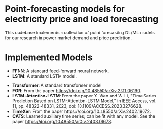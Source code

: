 # Point-forecasting models for electricity price and load forecasting

This codebase implements a collection of point forecasting DL/ML models for our research in power market demand and price prediction.

# Implemented Models

- **FFNN**: A standard feed-forward neural network.
- **LSTM**: A standard LSTM model.
<!-- - **Autoregressive LSTM**: The same LSTM model but trained in an autoregressive fashion; that is, it takes its own previous outputs as input. -->
- **Transformer**: A standard transformer model.
- **FGN**: From the paper https://doi.org/10.48550/arXiv.2311.06190.
- **LSTM-Attention-LSTM**: From the paper X. Wen and W. Li, "Time Series Prediction Based on LSTM-Attention-LSTM Model," in IEEE Access, vol. 11, pp. 48322-48331, 2023, doi: 10.1109/ACCESS.2023.3276628.
- **TimeXer**: From the paper https://doi.org/10.48550/arXiv.2402.19072.
- **CATS**: Learned auxiliary time series; can be fit with any model. See the paper https://doi.org/10.48550/arXiv.2403.01673.
